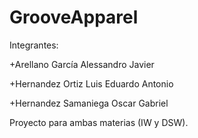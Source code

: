 # GrooveApparel
Integrantes:

+Arellano García Alessandro Javier

+Hernandez Ortiz Luis Eduardo Antonio

+Hernandez Samaniega Oscar Gabriel

Proyecto para ambas materias (IW y DSW).
